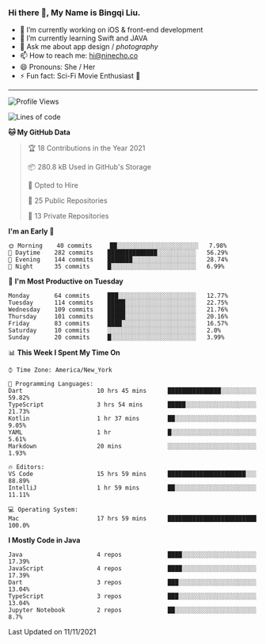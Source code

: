 ### Hi there 👋, My Name is Bingqi Liu.

- 🔭 I’m currently working on iOS & front-end development
- 🌱 I’m currently learning Swift and JAVA
- 💬 Ask me about app design / *photography*
- 📫 How to reach me: hi@ninecho.co
- 😄 Pronouns: She / Her
- ⚡ Fun fact: Sci-Fi Movie Enthusiast 🚀

---

<!--START_SECTION:waka-->
![Profile Views](http://img.shields.io/badge/Profile%20Views-0-blue)

![Lines of code](https://img.shields.io/badge/From%20Hello%20World%20I%27ve%20Written-3.1%20million%20lines%20of%20code-blue)

**🐱 My GitHub Data** 

> 🏆 18 Contributions in the Year 2021
 > 
> 📦 280.8 kB Used in GitHub's Storage 
 > 
> 💼 Opted to Hire
 > 
> 📜 25 Public Repositories 
 > 
> 🔑 13 Private Repositories  
 > 
**I'm an Early 🐤** 

```text
🌞 Morning    40 commits     ██░░░░░░░░░░░░░░░░░░░░░░░   7.98% 
🌆 Daytime    282 commits    ██████████████░░░░░░░░░░░   56.29% 
🌃 Evening    144 commits    ███████░░░░░░░░░░░░░░░░░░   28.74% 
🌙 Night      35 commits     █░░░░░░░░░░░░░░░░░░░░░░░░   6.99%

```
📅 **I'm Most Productive on Tuesday** 

```text
Monday       64 commits     ███░░░░░░░░░░░░░░░░░░░░░░   12.77% 
Tuesday      114 commits    █████░░░░░░░░░░░░░░░░░░░░   22.75% 
Wednesday    109 commits    █████░░░░░░░░░░░░░░░░░░░░   21.76% 
Thursday     101 commits    █████░░░░░░░░░░░░░░░░░░░░   20.16% 
Friday       83 commits     ████░░░░░░░░░░░░░░░░░░░░░   16.57% 
Saturday     10 commits     ░░░░░░░░░░░░░░░░░░░░░░░░░   2.0% 
Sunday       20 commits     █░░░░░░░░░░░░░░░░░░░░░░░░   3.99%

```


📊 **This Week I Spent My Time On** 

```text
⌚︎ Time Zone: America/New_York

💬 Programming Languages: 
Dart                     10 hrs 45 mins      ███████████████░░░░░░░░░░   59.82% 
TypeScript               3 hrs 54 mins       █████░░░░░░░░░░░░░░░░░░░░   21.73% 
Kotlin                   1 hr 37 mins        ██░░░░░░░░░░░░░░░░░░░░░░░   9.05% 
YAML                     1 hr                █░░░░░░░░░░░░░░░░░░░░░░░░   5.61% 
Markdown                 20 mins             ░░░░░░░░░░░░░░░░░░░░░░░░░   1.93%

🔥 Editors: 
VS Code                  15 hrs 59 mins      ██████████████████████░░░   88.89% 
IntelliJ                 1 hr 59 mins        ██░░░░░░░░░░░░░░░░░░░░░░░   11.11%

💻 Operating System: 
Mac                      17 hrs 59 mins      █████████████████████████   100.0%

```

**I Mostly Code in Java** 

```text
Java                     4 repos             ████░░░░░░░░░░░░░░░░░░░░░   17.39% 
JavaScript               4 repos             ████░░░░░░░░░░░░░░░░░░░░░   17.39% 
Dart                     3 repos             ███░░░░░░░░░░░░░░░░░░░░░░   13.04% 
TypeScript               3 repos             ███░░░░░░░░░░░░░░░░░░░░░░   13.04% 
Jupyter Notebook         2 repos             ██░░░░░░░░░░░░░░░░░░░░░░░   8.7%

```



 Last Updated on 11/11/2021
<!--END_SECTION:waka-->
